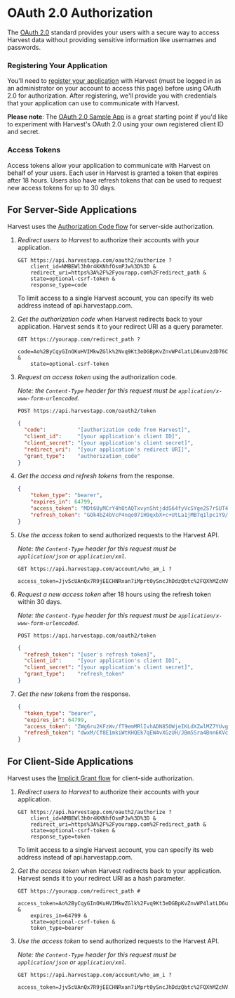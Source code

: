 #  OAuth 2.0 Authorization

The [OAuth 2.0](http://tools.ietf.org/html/draft-ietf-oauth-v2) standard provides your users with a secure way to access Harvest data without providing sensitive information like usernames and passwords.

### Registering Your Application
You'll need to [register your application](https://platform.harvestapp.com/oauth2_clients) with Harvest (must be logged in as an administrator on your account to access this page) before using OAuth 2.0 for authorization. After registering, we'll provide you with credentials that your application can use to communicate with Harvest.

**Please note**: The [OAuth 2.0 Sample App](https://github.com/harvesthq/harvest_api_samples/blob/master/oauth/harvest_api_oauth_sample.rb) is a great starting point if you'd like to experiment with Harvest's OAuth 2.0 using your own registered client ID and secret.


### Access Tokens
Access tokens allow your application to communicate with Harvest on behalf of your users. Each user in Harvest is granted a token that expires after 18 hours. Users also have refresh tokens that can be used to request new access tokens for up to 30 days.

## For Server-Side Applications

Harvest uses the [Authorization Code flow](http://tools.ietf.org/html/draft-ietf-oauth-v2-22#section-4.1) for server-side authorization.

1. *Redirect users to Harvest* to authorize their accounts with your application.

    ```
    GET https://api.harvestapp.com/oauth2/authorize ?
        client_id=NMBEWl3h0r4KKNhfOsmPJw%3D%3D &
        redirect_uri=https%3A%2F%2Fyourapp.com%2Fredirect_path &
        state=optional-csrf-token &
        response_type=code
    ```

    To limit access to a single Harvest account, you can specify its web address instead of api.harvestapp.com.

2. *Get the authorization code* when Harvest redirects back to your application. Harvest sends it to your redirect URI as a query parameter.

    ```
    GET https://yourapp.com/redirect_path ?
        code=Ao%2ByCqyGInOKuHVIMkwZGlk%2Nvq9Kt3eDGBpKvZnvWP4latLD6umv2dD76C100YbSABOEwUFqieosQRjNH7qvsA%3D%3D &
        state=optional-csrf-token
    ```

3. *Request an access token* using the authorization code.

    _Note: the `Content-Type` header for this request must be `application/x-www-form-urlencoded`._

    ```
    POST https://api.harvestapp.com/oauth2/token
    ```

    ```json
    {
      "code":          "[authorization code from Harvest]",
      "client_id":     "[your application's client ID]",
      "client_secret": "[your application's client secret]",
      "redirect_uri":  "[your application's redirect URI]",
      "grant_type":    "authorization_code"
    }
    ```

4. *Get the access and refresh tokens* from the response.

    ```json
    {
        "token_type": "bearer",
        "expires_in": 64799,
        "access_token": "MDt6UyMCrY4h0tAQTxvynShtjddS64fyVcSYge2S7rSUT4vPy9Ny5TWa1sltXS2BjsF+uJgDKof+V2yQwdhI9Q==",
        "refresh_token": "GOk4bZ4bVcP4nqo071H9qxbX+c+UtLa1jMB7q1lpc1Y9/Me9GHlsQr8zm1VNSlS7lgm/DKjXdgFlwgj2WI6zCg=="
    }
    ```

5. *Use the access token* to send authorized requests to the Harvest API.

    _Note: the `Content-Type` header for this request must be `application/json` or `application/xml`._

    ```
    GET https://api.harvestapp.com/account/who_am_i ?
        access_token=Jjv5cUAnQx7R9jEECHNRxan7iMprt0ySncJhDdzQbtc%2FQXhMZcNVPQtJuBiDajPqNUz79o7S0FNvWc2WwIDcMA%3D%3D
    ```

6. *Request a new access token* after 18 hours using the refresh token within 30 days.

    _Note: the `Content-Type` header for this request must be `application/x-www-form-urlencoded`._

    ```
    POST https://api.harvestapp.com/oauth2/token
    ```

    ```json
    {
      "refresh_token": "[user's refresh token]",
      "client_id":     "[your application's client ID]",
      "client_secret": "[your application's client secret]",
      "grant_type":    "refresh_token"
    }
    ```

7. *Get the new tokens* from the response.

    ```json
    {
      "token_type": "bearer",
      "expires_in": 64799,
      "access_token": "ZWg6ru2KFzWv/fT9emMRlIvhADN85OWjeIKLdXZwlMZ7YUvgyVjdJZN8f2ydIfJhNhrJPBGvOtxYd3lHkvTWZg==",
      "refresh_token": "dwxM/Cf8E1mkiWtKHQEk7qEW4vXGzUH/JBm5Sra4Bnn6KVcGaqy6D7QipGe3OhelK66lYPnjLFSKc5BMvEVjRw=="
    }
    ```

## For Client-Side Applications

Harvest uses the [Implicit Grant flow](http://tools.ietf.org/html/draft-ietf-oauth-v2-22#section-4.2) for client-side authorization.

1. *Redirect users to Harvest* to authorize their accounts with your application.

    ```
    GET https://api.harvestapp.com/oauth2/authorize ?
        client_id=NMBEWl3h0r4KKNhfOsmPJw%3D%3D &
        redirect_uri=https%3A%2F%2Fyourapp.com%2Fredirect_path &
        state=optional-csrf-token &
        response_type=token
    ```

    To limit access to a single Harvest account, you can specify its web address instead of api.harvestapp.com.

2. *Get the access token* when Harvest redirects back to your application. Harvest sends it to your redirect URI as a hash parameter.

    ```
    GET https://yourapp.com/redirect_path #
        access_token=Ao%2ByCqyGInOKuHVIMkwZGlk%2Fvq9Kt3eDGBpKvZnvWP4latLD6umv2dT76C100YbSABOEwUFqieosQRjNH7qvsA%3D%3D &
        expires_in=64799 &
        state=optional-csrf-token &
        token_type=bearer
    ```

3. *Use the access token* to send authorized requests to the Harvest API.

    _Note: the `Content-Type` header for this request must be `application/json` or `application/xml`._

    ```
    GET https://api.harvestapp.com/account/who_am_i ?
        access_token=Jjv5cUAnQx7R9jEECHNRxan7iMprt0ySncJhDdzQbtc%2FQXhMZcNVPQtJuBiDajPqNUz79o7S0FNvWc2WwIDcMA%3D%3D
    ```
